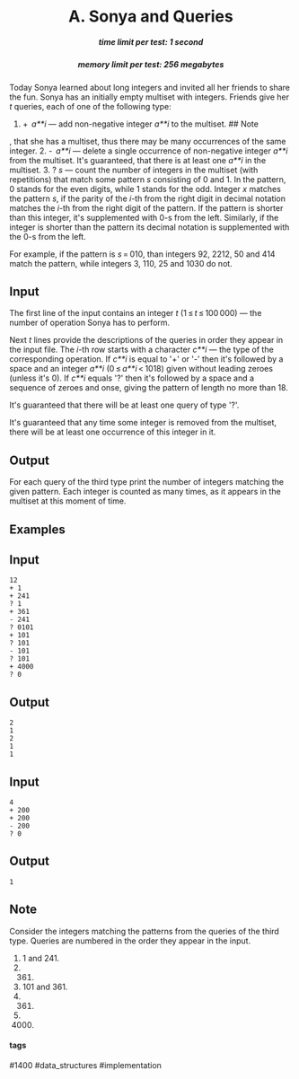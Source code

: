 <h1 style='text-align: center;'> A. Sonya and Queries</h1>

<h5 style='text-align: center;'>time limit per test: 1 second</h5>
<h5 style='text-align: center;'>memory limit per test: 256 megabytes</h5>

Today Sonya learned about long integers and invited all her friends to share the fun. Sonya has an initially empty multiset with integers. Friends give her *t* queries, each of one of the following type:

1. +  *a**i* — add non-negative integer *a**i* to the multiset. ## Note

, that she has a multiset, thus there may be many occurrences of the same integer.
2. -  *a**i* — delete a single occurrence of non-negative integer *a**i* from the multiset. It's guaranteed, that there is at least one *a**i* in the multiset.
3. ? *s* — count the number of integers in the multiset (with repetitions) that match some pattern *s* consisting of 0 and 1. In the pattern, 0 stands for the even digits, while 1 stands for the odd. Integer *x* matches the pattern *s*, if the parity of the *i*-th from the right digit in decimal notation matches the *i*-th from the right digit of the pattern. If the pattern is shorter than this integer, it's supplemented with 0-s from the left. Similarly, if the integer is shorter than the pattern its decimal notation is supplemented with the 0-s from the left.

For example, if the pattern is *s* = 010, than integers 92, 2212, 50 and 414 match the pattern, while integers 3, 110, 25 and 1030 do not.

## Input

The first line of the input contains an integer *t* (1 ≤ *t* ≤ 100 000) — the number of operation Sonya has to perform.

Next *t* lines provide the descriptions of the queries in order they appear in the input file. The *i*-th row starts with a character *c**i* — the type of the corresponding operation. If *c**i* is equal to '+' or '-' then it's followed by a space and an integer *a**i* (0 ≤ *a**i* < 1018) given without leading zeroes (unless it's 0). If *c**i* equals '?' then it's followed by a space and a sequence of zeroes and onse, giving the pattern of length no more than 18.

It's guaranteed that there will be at least one query of type '?'.

It's guaranteed that any time some integer is removed from the multiset, there will be at least one occurrence of this integer in it.

## Output

For each query of the third type print the number of integers matching the given pattern. Each integer is counted as many times, as it appears in the multiset at this moment of time.

## Examples

## Input


```
12  
+ 1  
+ 241  
? 1  
+ 361  
- 241  
? 0101  
+ 101  
? 101  
- 101  
? 101  
+ 4000  
? 0  

```
## Output


```
2  
1  
2  
1  
1  

```
## Input


```
4  
+ 200  
+ 200  
- 200  
? 0  

```
## Output


```
1  

```
## Note

Consider the integers matching the patterns from the queries of the third type. Queries are numbered in the order they appear in the input. 

1. 1 and 241.
2. 361.
3. 101 and 361.
4. 361.
5. 4000.


#### tags 

#1400 #data_structures #implementation 